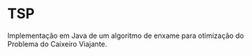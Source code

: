# TSP
Implementação em Java de um algoritmo de enxame para otimização do Problema do Caixeiro Viajante.
